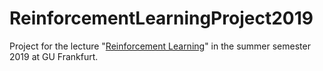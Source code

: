 # ReinforcementLearningProject2019
Project for the lecture "[Reinforcement Learning](https://www.fias.science/en/neuroscience/research-groups/jochen-triesch/teaching/)" in the summer semester 2019 at GU Frankfurt.

